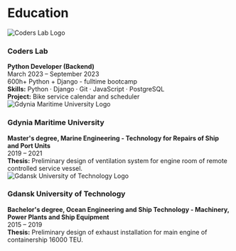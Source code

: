 # Education

<div class="edu-entry">
  <div class="edu-logo">
    <img src="/assets/lab_logo.svg" alt="Coders Lab Logo" class="logo-coderslab" />
  </div>
  <div class="edu-desc">
    <h3>Coders Lab</h3>
    <strong>Python Developer (Backend)</strong><br>
    March 2023 – September 2023<br>
    600h+ Python + Django - fulltime bootcamp<br>
    <strong>Skills:</strong> Python · Django · Git · JavaScript · PostgreSQL<br>
    <strong>Project:</strong> Bike service calendar and scheduler
  </div>
</div>

<div class="edu-entry">
  <div class="edu-logo">
    <img src="/assets/morska_logo.png" alt="Gdynia Maritime University Logo" class="logo-morska" />
  </div>
  <div class="edu-desc">
    <h3>Gdynia Maritime University</h3>
    <strong>Master's degree, Marine Engineering - Technology for Repairs of Ship and Port Units</strong><br>
    2019 – 2021<br>
    <strong>Thesis:</strong> Preliminary design of ventilation system for engine room of remote controlled service vessel.
  </div>
</div>

<div class="edu-entry">
  <div class="edu-logo">
    <img src="/assets/pg_logo.png" alt="Gdansk University of Technology Logo" class="logo-pg" />
  </div>
  <div class="edu-desc">
    <h3>Gdansk University of Technology</h3>
    <strong>Bachelor's degree, Ocean Engineering and Ship Technology - Machinery, Power Plants and Ship Equipment</strong><br>
    2015 – 2019<br>
    <strong>Thesis:</strong> Preliminary design of exhaust installation for main engine of containership 16000 TEU.
  </div>
</div>
